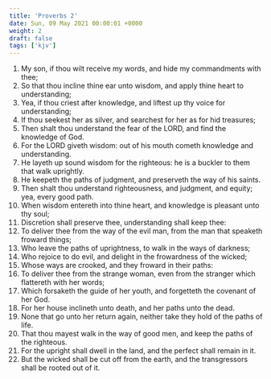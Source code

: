 ```yaml
---
title: 'Proverbs 2'
date: Sun, 09 May 2021 00:00:01 +0000
weight: 2
draft: false
tags: ['kjv'] 
---
```


1. My son, if thou wilt receive my words, and hide my commandments with thee;
2. So that thou incline thine ear unto wisdom, and apply thine heart to understanding;
3. Yea, if thou criest after knowledge, and liftest up thy voice for understanding;
4. If thou seekest her as silver, and searchest for her as for hid treasures;
5. Then shalt thou understand the fear of the LORD, and find the knowledge of God.
6. For the LORD giveth wisdom: out of his mouth cometh knowledge and understanding.
7. He layeth up sound wisdom for the righteous: he is a buckler to them that walk uprightly.
8. He keepeth the paths of judgment, and preserveth the way of his saints.
9. Then shalt thou understand righteousness, and judgment, and equity; yea, every good path.
10. When wisdom entereth into thine heart, and knowledge is pleasant unto thy soul;
11. Discretion shall preserve thee, understanding shall keep thee:
12. To deliver thee from the way of the evil man, from the man that speaketh froward things;
13. Who leave the paths of uprightness, to walk in the ways of darkness;
14. Who rejoice to do evil, and delight in the frowardness of the wicked;
15. Whose ways are crooked, and they froward in their paths:
16. To deliver thee from the strange woman, even from the stranger which flattereth with her words;
17. Which forsaketh the guide of her youth, and forgetteth the covenant of her God.
18. For her house inclineth unto death, and her paths unto the dead.
19. None that go unto her return again, neither take they hold of the paths of life.
20. That thou mayest walk in the way of good men, and keep the paths of the righteous.
21. For the upright shall dwell in the land, and the perfect shall remain in it.
22. But the wicked shall be cut off from the earth, and the transgressors shall be rooted out of it.
